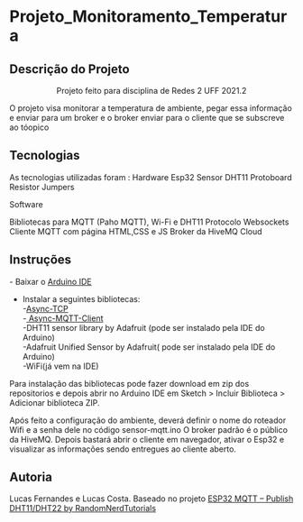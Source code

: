 # Projeto_Monitoramento_Temperatura
<h2> Descrição do Projeto </h2>
<p align="center">Projeto feito para disciplina de Redes 2 UFF 2021.2</p>
<p>O projeto visa monitorar a temperatura de ambiente, pegar essa informação e enviar para um broker e o broker enviar para o cliente que se subscreve ao tóopico</p>

<h2> Tecnologias </h2>
<p>As tecnologias utilizadas foram :
Hardware
Esp32
Sensor DHT11  
Protoboard
Resistor 
Jumpers

Software

Bibliotecas para MQTT (Paho MQTT), Wi-Fi e DHT11
Protocolo Websockets
Cliente MQTT com página HTML,CSS e JS
Broker da HiveMQ Cloud

</p>

<h2> Instruções </h2>
<p >
- Baixar o <a href="https://www.arduino.cc/en/software">Arduino IDE</a>

- Instalar a seguintes bibliotecas:</br>
  -<a href="https://github.com/me-no-dev/AsyncTCP">Async-TCP</a> </br>
  -<a href="https://github.com/marvinroger/async-mqtt-client"> Async-MQTT-Client</a> </br>
  -DHT11 sensor library by Adafruit (pode ser instalado pela IDE do Arduino)</br>
  -Adafruit Unified Sensor by Adafruit( pode ser instalado pela IDE do Arduino)</br>
  -WiFi(já vem na IDE)</br>

Para instalação das bibliotecas pode fazer download em zip dos repositorios e depois abrir no Arduino IDE em Sketch > Incluir Biblioteca > Adicionar biblioteca ZIP.
</p>

<p>
  Após feito a configuração do ambiente, deverá definir o nome do roteador Wifi e a senha dele no código sensor-mqtt.ino
  O broker padrão é o público da HiveMQ.
  Depois bastará abrir o cliente em navegador, ativar o Esp32 e visualizar as informações sendo entregues ao cliente aberto.
</p>

<h2> Autoria </h2>
<p>
Lucas Fernandes e Lucas Costa.
Baseado no projeto <a href="https://randomnerdtutorials.com/esp32-mqtt-publish-dht11-dht22-arduino/#:~:text=The%20ESP32%20is%20publishing%20temperature,topics%20and%20receive%20the%20readings.">ESP32 MQTT – Publish DHT11/DHT22 by RandomNerdTutorials</a>
</p>
